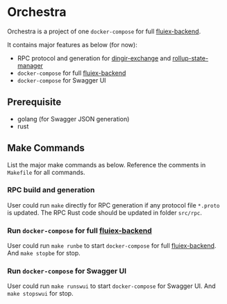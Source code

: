 # Orchestra

Orchestra is a project of one `docker-compose` for full [fluiex-backend](https://github.com/fluidex/fluidex-backend).

It contains major features as below (for now):

* RPC protocol and generation for [dingir-exchange](https://github.com/fluidex/dingir-exchange) and [rollup-state-manager](https://github.com/fluidex/rollup-state-manager)
* `docker-compose` for full [fluiex-backend](https://github.com/fluidex/fluidex-backend)
* `docker-compose` for Swagger UI

## Prerequisite

* golang (for Swagger JSON generation)
* rust

## Make Commands

List the major make commands as below. Reference the comments in `Makefile` for all commands.

### RPC build and generation

User could run `make` directly for RPC generation if any protocol file `*.proto` is updated.
The RPC Rust code should be updated in folder `src/rpc`.

### Run `docker-compose` for full [fluiex-backend](https://github.com/fluidex/fluidex-backend)

User could run `make runbe` to start `docker-compose` for full [fluiex-backend](https://github.com/fluidex/fluidex-backend).
And `make stopbe` for stop.

### Run `docker-compose` for Swagger UI

User could run `make runswui` to start `docker-compose` for Swagger UI.
And `make stopswui` for stop.

